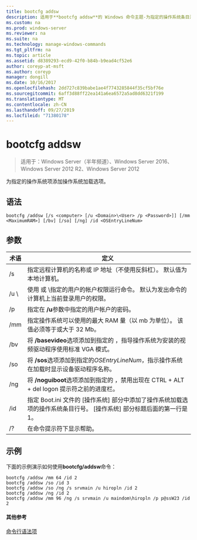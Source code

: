 ```yaml
---
title: bootcfg addsw
description: 适用于**bootcfg addsw**的 Windows 命令主题-为指定的操作系统条目添加操作系统加载选项。
ms.custom: na
ms.prod: windows-server
ms.reviewer: na
ms.suite: na
ms.technology: manage-windows-commands
ms.tgt_pltfrm: na
ms.topic: article
ms.assetid: d8389293-ecd9-42f0-b84b-b9ead4cf52e6
author: coreyp-at-msft
ms.author: coreyp
manager: dongill
ms.date: 10/16/2017
ms.openlocfilehash: 2dd727c839babe1ae4f7743285844f35cf5bf76e
ms.sourcegitcommit: 6aff3d88ff22ea141a6ea6572a5ad8dd6321f199
ms.translationtype: MT
ms.contentlocale: zh-CN
ms.lasthandoff: 09/27/2019
ms.locfileid: "71380178"
---
```

# <a name="bootcfg-addsw"></a>bootcfg addsw

>适用于：Windows Server（半年频道）、Windows Server 2016、Windows Server 2012 R2、Windows Server 2012

为指定的操作系统项添加操作系统加载选项。

## <a name="syntax"></a>语法
```
bootcfg /addsw [/s <computer> [/u <Domain>\<User> /p <Password>]] [/mm <MaximumRAM>] [/bv] [/so] [/ng] /id <OSEntryLineNum>
```
## <a name="parameters"></a>参数

|         术语         |                                                                                                            定义                                                                                                            |
|----------------------|----------------------------------------------------------------------------------------------------------------------------------------------------------------------------------------------------------------------------------|
|    /s <computer>     |                                                        指定远程计算机的名称或 IP 地址（不使用反斜杠）。 默认值为本地计算机。                                                        |
| /u <Domain>\\<User>  |               使用 <User> 或 <Domain>\\<User>指定的用户的帐户权限运行命令。 默认为发出命令的计算机上当前登录用户的权限。               |
|    /p <Password>     |                                                                      指定在 **/u**参数中指定的用户帐户的密码。                                                                       |
|   /mm <MaximumRAM>   |                                          指定操作系统可以使用的最大 RAM 量（以 mb 为单位）。 该值必须等于或大于 32 Mb。                                          |
|         /bv          |                                    将 **/basevideo**选项添加到指定的 <OSEntryLineNum>，指导操作系统为安装的视频驱动程序使用标准 VGA 模式。                                     |
|         /so          |                                      将 **/sos**选项添加到指定的*OSEntryLineNum*，指示操作系统在加载时显示设备驱动程序名称。                                      |
|         /ng          |                                         将 **/noguiboot**选项添加到指定的 <OSEntryLineNum>，禁用出现在 CTRL + ALT + del logon 提示符之前的进度栏。                                          |
| /id <OSEntryLineNum> | 指定 Boot.ini 文件的 [操作系统] 部分中添加了操作系统加载选项的操作系统条目行号。 [操作系统] 部分标题后面的第一行是1。 |
|          /?          |                                                                                               在命令提示符下显示帮助。                                                                                               |

## <a name="BKMK_examples"></a>示例
下面的示例演示如何使用**bootcfg/addsw**命令：
```
bootcfg /addsw /mm 64 /id 2 
bootcfg /addsw /so /id 3 
bootcfg /addsw /so /ng /s srvmain /u hiropln /id 2 
bootcfg /addsw /ng /id 2 
bootcfg /addsw /mm 96 /ng /s srvmain /u maindom\hiropln /p p@ssW23 /id 2
```
#### <a name="additional-references"></a>其他参考
[命令行语法项](command-line-syntax-key.md)
